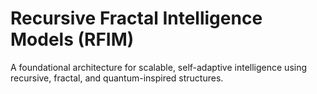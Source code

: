 # Recursive Fractal Intelligence Models (RFIM)

A foundational architecture for scalable, self-adaptive intelligence using recursive, fractal, and quantum-inspired structures.
